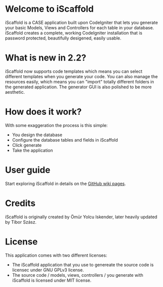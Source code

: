 # Welcome to iScaffold

iScaffold is a CASE application built upon CodeIgniter that lets you generate your basic Models, Views and Controllers for each table in your database. iScaffold creates a complete, working CodeIgniter installation that is password protected, beautifully desigened, easily usable.

# What is new in 2.2?
iScaffold now supports code templates which means you can select different templates when you generate your code. You can also manage the resources easily, which means you can "import" totally different folders in the generated application. The generator GUI is also polished to be more aesthetic. 

# How does it work?
With some exaggeration the process is this simple:

* You design the database
* Configure the database tables and fields in iScaffold
* Click generate
* Take the application

# User guide
Start exploring iScaffold in details on the [GitHub wiki pages](https://github.com/kowdermeister/iScaffold/wiki).

# Credits
iScaffold is originally created by Ömür Yolcu Iskender, later heavily updated by Tibor Szász. 

# License
This application comes with two different licenses:

* The iScaffold application that you use to genereate the source code is licensec under GNU GPLv3 license.
* The source code / models, views, controllers / you generate with iScaffold is licensed under MIT license.
